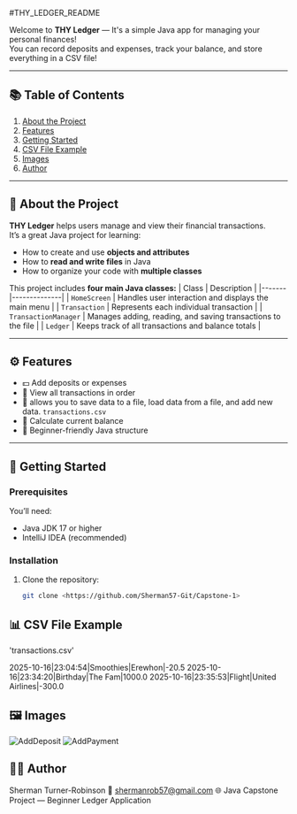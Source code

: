 #THY_LEDGER_README

Welcome to **THY Ledger** — It's a simple Java app for managing your personal finances!  
You can record deposits and expenses, track your balance, and store everything in a CSV file!

---

## 📚 Table of Contents

1. [About the Project](#about-the-project)
2. [Features](#features)
3. [Getting Started](#getting-started)
6. [CSV File Example](#csv-file-example)
7. [Images](#images)
10. [Author](#author)

---

## 🧾 About the Project

**THY Ledger** helps users manage and view their financial transactions.  
It’s a great Java project for learning:
- How to create and use **objects and attributes**
- How to **read and write files** in Java
- How to organize your code with **multiple classes**

This project includes **four main Java classes:**
| Class | Description |
|-------|--------------|
| `HomeScreen` | Handles user interaction and displays the main menu |
| `Transaction` | Represents each individual transaction |
| `TransactionManager` | Manages adding, reading, and saving transactions to the file |
| `Ledger` | Keeps track of all transactions and balance totals |

---

## ⚙️ Features

- 💵 Add deposits or expenses
- 🧾 View all transactions in order
- 💾 allows you to save data to a file, load data from a file, and add new data. `transactions.csv`
- 🧮 Calculate current balance
- 🧠 Beginner-friendly Java structure

---

## 🚀 Getting Started

### Prerequisites
You’ll need:
- Java JDK 17 or higher
- IntelliJ IDEA (recommended)

### Installation

1. Clone the repository:
   ```bash
   git clone <https://github.com/Sherman57-Git/Capstone-1>


## 📊 CSV File Example
'transactions.csv'

2025-10-16|23:04:54|Smoothies|Erewhon|-20.5
2025-10-16|23:34:20|Birthday|The Fam|1000.0
2025-10-16|23:35:53|Flight|United Airlines|-300.0

## 🖼️ Images
![AddDeposit](Screenshot/DepositAdded.jpg)
![AddPayment](Screenshot/Payments%20added.jpg)

## 👨‍💻 Author

Sherman Turner-Robinson 
📧 shermanrob57@gmail.com
🌐 Java Capstone Project — Beginner Ledger Application
